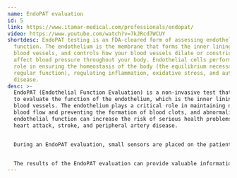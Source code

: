 ```yaml
---
name: EndoPAT evaluation
id: 5
link: https://www.itamar-medical.com/professionals/endopat/
video: https://www.youtube.com/watch?v=7kJRcd7WCUY
shortdesc: EndoPAT testing is an FDA-cleared form of assessing endothelial
  function. The endothelium is the membrane that forms the inner lining of all
  blood vessels, and controls how your blood vessels dilate or constrict to
  affect blood pressure throughout your body. Endothelial cells perform a vital
  role in ensuring the homeostasis of the body (the equilibrium necessary for
  regular function), regulating inflammation, oxidative stress, and auto-immune
  disease.
desc: >-
  EndoPAT (Endothelial Function Evaluation) is a non-invasive test that is used
  to evaluate the function of the endothelium, which is the inner lining of the
  blood vessels. The endothelium plays a critical role in maintaining normal
  blood flow and preventing the formation of blood clots, and abnormalities in
  endothelial function can increase the risk of serious health problems such as
  heart attack, stroke, and peripheral artery disease.


  During an EndoPAT evaluation, small sensors are placed on the patient's fingers, and a cuff is placed around the patient's arm. The sensors and cuff are connected to a device that measures changes in blood flow and blood pressure in response to different stimuli. The test involves inflating and deflating the cuff at various intervals, and measuring the response of the blood vessels in the fingers.


  The results of the EndoPAT evaluation can provide valuable information about the function of the endothelium, and can help Dr. Chandramouli identify potential problems or risk factors that may be contributing to poor vascular health. Based on the results of the test, Dr. Chandramouli may recommend lifestyle changes, medication adjustments, or other interventions to help improve endothelial function and reduce the risk of cardiovascular problems.
---
```

